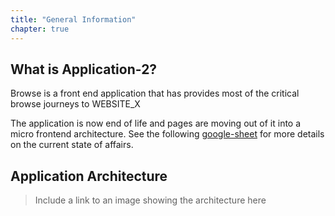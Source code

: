 ```yaml
---
title: "General Information"
chapter: true
---
```


## What is Application-2?

Browse is a front end application that has provides most of the critical browse journeys to WEBSITE_X

The application is now end of life and pages are moving out of it into a micro frontend architecture. See the following [google-sheet](https://link/to/gsheet) for more details on the current state of affairs.

## Application Architecture

> Include a link to an image showing the architecture here
